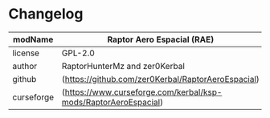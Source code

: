 # Changelog  
  
| modName    | Raptor Aero Espacial (RAE)                                      |
| ---------- | --------------------------------------------------------------- |
| license    | GPL-2.0                                                         |
| author     | RaptorHunterMz and zer0Kerbal                                   |
| github     | (https://github.com/zer0Kerbal/RaptorAeroEspacial)              |
| curseforge | (https://www.curseforge.com/kerbal/ksp-mods/RaptorAeroEspacial) |
